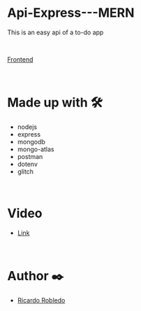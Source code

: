 # Api-Express---MERN
This is an easy api of a to-do app

<br>

[Frontend](https://github.com/RicardoRobledo/Frontend-React---MERN)

<br>

# Made up with 🛠️
- nodejs
- express
- mongodb
- mongo-atlas
- postman
- dotenv
- glitch

<br>

# Video
- [Link](https://youtube.com/playlist?list=PL-aX2gJc0HohQ6t-WvehhP3Z-utxdBgyB&feature=shared)

<br>

# Author ✒️
- [Ricardo Robledo](https://github.com/RicardoRobledo/)
